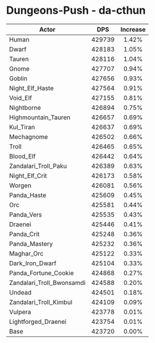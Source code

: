 # Dungeons-Push - da-cthun
| Actor | DPS | Increase |
|---|:---:|:---:|
|Human|429739|1.42%|
|Dwarf|428183|1.05%|
|Tauren|428116|1.04%|
|Gnome|427707|0.94%|
|Goblin|427656|0.93%|
|Night_Elf_Haste|427564|0.91%|
|Void_Elf|427155|0.81%|
|Nightborne|426894|0.75%|
|Highmountain_Tauren|426657|0.69%|
|Kul_Tiran|426637|0.69%|
|Mechagnome|426502|0.66%|
|Troll|426465|0.65%|
|Blood_Elf|426442|0.64%|
|Zandalari_Troll_Paku|426389|0.63%|
|Night_Elf_Crit|426173|0.58%|
|Worgen|426081|0.56%|
|Panda_Haste|425609|0.45%|
|Orc|425581|0.44%|
|Panda_Vers|425535|0.43%|
|Draenei|425446|0.41%|
|Panda_Crit|425248|0.36%|
|Panda_Mastery|425232|0.36%|
|Maghar_Orc|425122|0.33%|
|Dark_Iron_Dwarf|425104|0.33%|
|Panda_Fortune_Cookie|424868|0.27%|
|Zandalari_Troll_Bwonsamdi|424588|0.20%|
|Undead|424501|0.18%|
|Zandalari_Troll_Kimbul|424109|0.09%|
|Vulpera|423778|0.01%|
|Lightforged_Draenei|423754|0.01%|
|Base|423720|0.00%|
